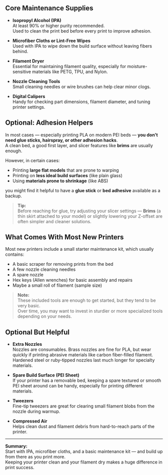 ## Core Maintenance Supplies

- **Isopropyl Alcohol (IPA)**  
  At least 90% or higher purity recommended.  
  Used to clean the print bed before every print to improve adhesion.

- **Microfiber Cloths or Lint-Free Wipes**  
  Used with IPA to wipe down the build surface without leaving fibers behind.

- **Filament Dryer**  
  Essential for maintaining filament quality, especially for moisture-sensitive materials like PETG, TPU, and Nylon.

- **Nozzle Cleaning Tools**  
  Small cleaning needles or wire brushes can help clear minor clogs.

- **Digital Calipers**  
  Handy for checking part dimensions, filament diameter, and tuning printer settings.

## Optional: Adhesion Helpers

In most cases — especially printing PLA on modern PEI beds — **you don't need glue sticks, hairspray, or other adhesion hacks**.  
A clean bed, a good first layer, and slicer features like **brims** are usually enough.

However, in certain cases:
- Printing **large flat models** that are prone to warping
- Printing on **less ideal build surfaces** (like plain glass)
- Using **materials prone to shrinkage** (like ABS)

you might find it helpful to have a **glue stick** or **bed adhesive** available as a backup.

> **Tip:**  
> Before reaching for glue, try adjusting your slicer settings — **Brims** (a thin skirt attached to your model) or slightly lowering your Z-offset are often simpler and cleaner solutions.


## What Comes With Most New Printers

Most new printers include a small starter maintenance kit, which usually contains:

- A basic scraper for removing prints from the bed
- A few nozzle cleaning needles
- A spare nozzle
- Hex keys (Allen wrenches) for basic assembly and repairs
- Maybe a small roll of filament (sample size)

> **Note:**  
> These included tools are enough to get started, but they tend to be very basic.  
> Over time, you may want to invest in sturdier or more specialized tools depending on your needs.

## Optional But Helpful

- **Extra Nozzles**  
  Nozzles are consumables. Brass nozzles are fine for PLA, but wear quickly if printing abrasive materials like carbon fiber-filled filament.  
  Hardened steel or ruby-tipped nozzles last much longer for specialty materials.

- **Spare Build Surface (PEI Sheet)**  
  If your printer has a removable bed, keeping a spare textured or smooth PEI sheet around can be handy, especially for printing different materials.

- **Tweezers**  
  Fine-tip tweezers are great for clearing small filament blobs from the nozzle during warmup.

- **Compressed Air**  
  Helps clean dust and filament debris from hard-to-reach parts of the printer.

---

**Summary:**  
Start with IPA, microfiber cloths, and a basic maintenance kit — and build up from there as you print more.  
Keeping your printer clean and your filament dry makes a huge difference in print success.
